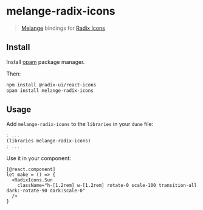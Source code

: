 # melange-radix-icons

> [Melange](https://github.com/melange-re/melange) bindings for [Radix Icons](https://www.radix-ui.com/icons)

## Install

Install [opam](https://opam.ocaml.org/) package manager.

Then:

```sh
npm install @radix-ui/react-icons
opam install melange-radix-icons
```


## Usage

Add `melange-radix-icons` to the `libraries` in your `dune` file:

```lisp
; ...
(libraries melange-radix-icons)
; ...
```

Use it in your component:

```re
[@react.component]
let make = () => {
  <RadixIcons.Sun
    className="h-[1.2rem] w-[1.2rem] rotate-0 scale-100 transition-all dark:-rotate-90 dark:scale-0"
  />
}
```

